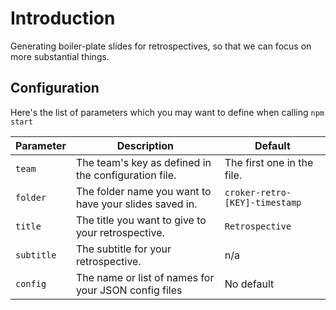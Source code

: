 # Introduction

Generating boiler-plate slides for retrospectives, so that we can focus on more substantial things.

## Configuration

Here's the list of parameters which you may want to define when calling ``npm start``


| Parameter  | Description                   | Default           |
|------------|-------------------------------|-------------------|
|``team``    | The team's key as defined in the configuration file.| The first one in the file. |
|``folder``  | The folder name you want to have your slides saved in.| ``croker-retro-[KEY]-timestamp``|
|``title``   | The title you want to give to your retrospective. | ``Retrospective``|
|``subtitle``| The subtitle for your retrospective. | n/a|
|``config``  | The name or list of names for your JSON config files| No default|